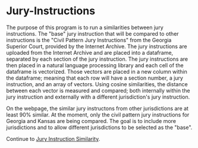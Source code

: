 # Jury-Instructions
The purpose of this program is to run a similarities between jury instructions. The "base" jury instruction that will be compared to other instructions is the "Civil Pattern Jury Instructions" from the Georgia Superior Court, provided by the Internet Archive. 
The jury instructions are uploaded from the Internet Archive and are placed into a dataframe, separated by each section of the jury instruction. The jury instructions are then placed in a natural language processing library and each cell of the dataframe is vectorized. Those vectors are placed in a new column within the dataframe; meaning that each row will have a section number, a jury instruction, and an array of vectors. Using cosine similarities, the distance between each vector is measured and compared; both internally within the jury instruction and externally with a different jurisdiction's jury instruction.

On the webpage, the similar jury instructons from other jurisdictions are at least 90% similar. At the moment, only the civil pattern jury instructions for Georgia and Kansas are being compared. The goal is to include more jurisdictions and to allow different jurisdictions to be selected as the "base".

Continue to <a href="https://suffolklitlab.org/Jury-Instructions/web" target="_blank">Jury Instruction Similarity</a>.
